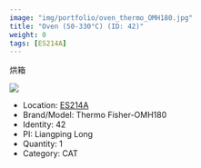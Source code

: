 ```yaml
---
image: "img/portfolio/oven_thermo_OMH180.jpg"
title: "Oven (50-330°C) (ID: 42)"
weight: 0
tags: [ES214A]
---
```


烘箱

<!--more-->

![](../../img/portfolio/oven_thermo_OMH180.jpg)

- Location: [ES214A](../../tags/es214a)
- Brand/Model: Thermo Fisher-OMH180
- Identity: 42
- PI: Liangping Long
- Quantity: 1
- Category: CAT






